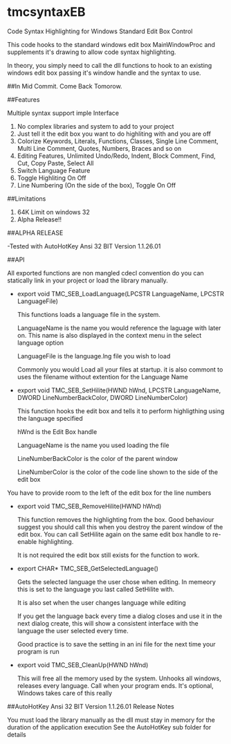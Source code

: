 # tmcsyntaxEB

Code Syntax Highlighting for Windows Standard Edit Box Control

This code hooks to the standard windows edit box MainWindowProc and supplements it's drawing to allow code syntax highlighting.

In theory, you simply need to call the dll functions to hook to an existing windows edit box passing it's window handle and the syntax to use.


##In Mid Commit. Come Back Tomorow.


##Features

Multiple syntax support
imple Interface

1. No complex libraries and system to add to your project
2. Just tell it the edit box you want to do highliting with and you are off
3. Colorize Keywords, Literals, Functions, Classes, Single Line Comment, Multi Line Comment, Quotes, Numbers, Braces and so on
4. Editing Features, Unlimited Undo/Redo, Indent, Block Comment, Find, Cut, Copy Paste, Select All
5. Switch Language Feature
6. Toggle Highliting On Off
7. Line Numbering (On the side of the box), Toggle On Off


##Limitations

1. 64K Limit on windows 32
2. Alpha Release!!


##ALPHA RELEASE

-Tested with AutoHotKey Ansi 32 BIT Version 1.1.26.01


##API

All exported functions are non mangled cdecl convention do you can statically link in your project or load the library manually.

+ export void TMC_SEB_LoadLanguage(LPCSTR LanguageName, LPCSTR LanguageFile)

  This functions loads a language file in the system. 

  LanguageName is the name you would reference the laguage with later on. This name is also displayed in the context menu in the select language option

  LanguageFile is the language.lng file you wish to load

  Commonly you would Load all your files at startup. it is also commont to uses the filename without extention for the Language Name

+ export void TMC_SEB_SetHilite(HWND hWnd, LPCSTR LanguageName, DWORD LineNumberBackColor, DWORD LineNumberColor)

  This function hooks the edit box and tells it to perform highligthing using the language specified

  hWnd is the Edit Box handle

  LanguageName is the name you used loading the file

  LineNumberBackColor is the color of the parent window

  LineNumberColor is the color of the code line shown to the side of the edit box


You have to provide room to the left of the edit box for the line numbers


+ export void TMC_SEB_RemoveHilite(HWND hWnd)

  This function removes the highlighting from the box. Good behaviour suggest you should call this when you destroy the parent window of the edit box. You can call SetHilite again on the same edit box handle to re-enable highlighting.

  It is not required the edit box still exists for the function to work.


+ export CHAR*  TMC_SEB_GetSelectedLanguage()

  Gets the selected language the user chose when editing. In memeory this is set to the language you last called SetHilite with.

  It is also set when the user changes language while editing

  If you get the language back every time a dialog closes and use it in the next dialog create, this will show a consistent interface with the language the user selected every time.

  Good practice is to save the setting in an ini file for the next time your program is run


+ export void TMC_SEB_CleanUp(HWND hWnd)

  This will free all the memory used by the system. Unhooks all windows, releases every language. Call when your program ends. It's optional, Windows takes care of this really


##AutoHotKey Ansi 32 BIT Version 1.1.26.01 Release Notes

  You must load the library manually as the dll must stay in memory for the duration of the application execution
  See the AutoHotKey sub folder for details


